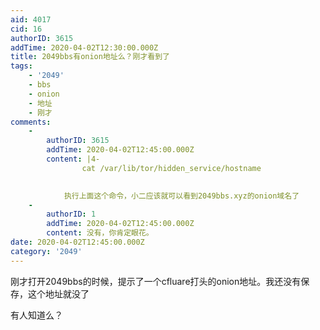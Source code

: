 ```yaml
---
aid: 4017
cid: 16
authorID: 3615
addTime: 2020-04-02T12:30:00.000Z
title: 2049bbs有onion地址么？刚才看到了
tags:
    - '2049'
    - bbs
    - onion
    - 地址
    - 刚才
comments:
    -
        authorID: 3615
        addTime: 2020-04-02T12:45:00.000Z
        content: |4-
                cat /var/lib/tor/hidden_service/hostname
                

            执行上面这个命令，小二应该就可以看到2049bbs.xyz的onion域名了
    -
        authorID: 1
        addTime: 2020-04-02T12:45:00.000Z
        content: 没有，你肯定眼花。
date: 2020-04-02T12:45:00.000Z
category: '2049'
---
```


刚才打开2049bbs的时候，提示了一个cfluare打头的onion地址。我还没有保存，这个地址就没了

有人知道么？
